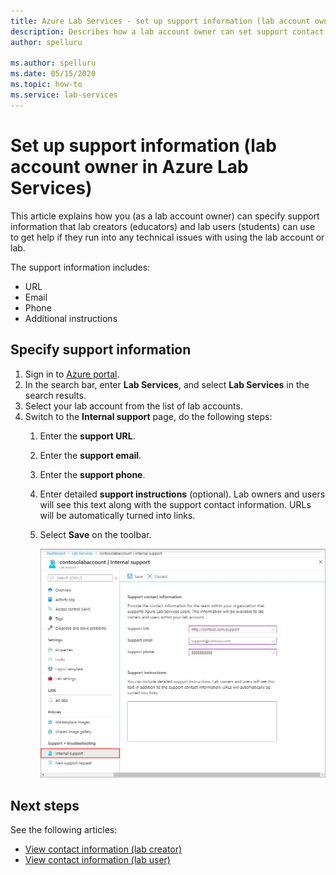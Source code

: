 ```yaml
---
title: Azure Lab Services - set up support information (lab account owner)
description: Describes how a lab account owner can set support contact information. Lab creators and lab users can view and use it to get help. 
author: spelluru

ms.author: spelluru
ms.date: 05/15/2020
ms.topic: how-to
ms.service: lab-services
---
```

# Set up support information (lab account owner in Azure Lab Services)
This article explains how you (as a lab account owner) can specify support information that lab creators (educators) and lab users (students) can use to get help if they run into any technical issues with using the lab account or lab. 

The support information includes:

- URL
- Email
- Phone
- Additional instructions 

## Specify support information
1. Sign in to [Azure portal](https://portal.azure.com).
2. In the search bar, enter **Lab Services**, and select **Lab Services** in the search results. 
3. Select your lab account from the list of lab accounts. 
4. Switch to the **Internal support** page, do the following steps:
    1. Enter the **support URL**. 
	 2. Enter the **support email**. 
	 3. Enter the **support phone**.
	 4. Enter detailed **support instructions** (optional). Lab owners and users will see this text along with the support contact information. URLs will be automatically turned into links. 
	 5. Select **Save** on the toolbar.

	     ![Internal support page](../media/lab-account-owner-support-information/internal-support-page.png)		


## Next steps
See the following articles:

- [View contact information (lab creator)](lab-creator-support-information.md)
- [View contact information (lab user)](lab-user-support-information.md)
